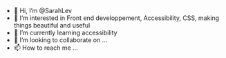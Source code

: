 - 👋 Hi, I’m @SarahLev
- 👀 I’m interested in Front end developpement, Accessibility, CSS, making things beautiful and useful
- 🌱 I’m currently learning accessibility
- 💞️ I’m looking to collaborate on ...
- 📫 How to reach me ...

<!---
SarahLev/SarahLev is a ✨ special ✨ repository because its `README.md` (this file) appears on your GitHub profile.
You can click the Preview link to take a look at your changes.
--->
